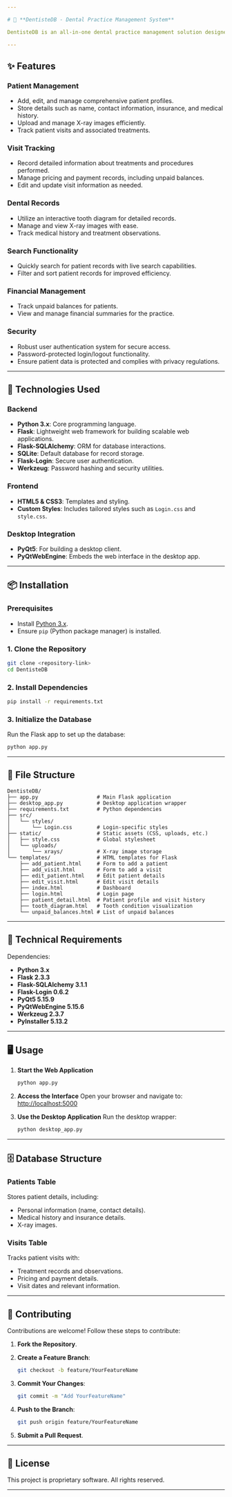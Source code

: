 ```yaml
---

# 🦷 **DentisteDB - Dental Practice Management System**

DentisteDB is an all-in-one dental practice management solution designed to streamline patient management, appointments, and medical records for dental practitioners. It features a modern interface, secure authentication, and robust functionality to make managing a dental practice efficient and intuitive.

---
```


## ✨ **Features**

### **Patient Management**
- Add, edit, and manage comprehensive patient profiles.
- Store details such as name, contact information, insurance, and medical history.
- Upload and manage X-ray images efficiently.
- Track patient visits and associated treatments.

### **Visit Tracking**
- Record detailed information about treatments and procedures performed.
- Manage pricing and payment records, including unpaid balances.
- Edit and update visit information as needed.

### **Dental Records**
- Utilize an interactive tooth diagram for detailed records.
- Manage and view X-ray images with ease.
- Track medical history and treatment observations.

### **Search Functionality**
- Quickly search for patient records with live search capabilities.
- Filter and sort patient records for improved efficiency.

### **Financial Management**
- Track unpaid balances for patients.
- View and manage financial summaries for the practice.

### **Security**
- Robust user authentication system for secure access.
- Password-protected login/logout functionality.
- Ensure patient data is protected and complies with privacy regulations.

---

## 🚀 **Technologies Used**

### **Backend**
- **Python 3.x**: Core programming language.
- **Flask**: Lightweight web framework for building scalable web applications.
- **Flask-SQLAlchemy**: ORM for database interactions.
- **SQLite**: Default database for record storage.
- **Flask-Login**: Secure user authentication.
- **Werkzeug**: Password hashing and security utilities.

### **Frontend**
- **HTML5 & CSS3**: Templates and styling.
- **Custom Styles**: Includes tailored styles such as `Login.css` and `style.css`.

### **Desktop Integration**
- **PyQt5**: For building a desktop client.
- **PyQtWebEngine**: Embeds the web interface in the desktop app.

---

## 📦 **Installation**

### Prerequisites
- Install [Python 3.x](https://www.python.org/).
- Ensure `pip` (Python package manager) is installed.

### 1. Clone the Repository
```bash
git clone <repository-link>
cd DentisteDB
```

### 2. Install Dependencies
```bash
pip install -r requirements.txt
```

### 3. Initialize the Database
Run the Flask app to set up the database:
```bash
python app.py
```

---

## 📂 **File Structure**

```plaintext
DentisteDB/
├── app.py                   # Main Flask application
├── desktop_app.py           # Desktop application wrapper
├── requirements.txt         # Python dependencies
├── src/
│   └── styles/
│       └── Login.css        # Login-specific styles
├── static/                  # Static assets (CSS, uploads, etc.)
│   ├── style.css            # Global stylesheet
│   └── uploads/
│       └── xrays/           # X-ray image storage
└── templates/               # HTML templates for Flask
    ├── add_patient.html     # Form to add a patient
    ├── add_visit.html       # Form to add a visit
    ├── edit_patient.html    # Edit patient details
    ├── edit_visit.html      # Edit visit details
    ├── index.html           # Dashboard
    ├── login.html           # Login page
    ├── patient_detail.html  # Patient profile and visit history
    ├── tooth_diagram.html   # Tooth condition visualization
    └── unpaid_balances.html # List of unpaid balances
```

---

## 🔧 **Technical Requirements**

Dependencies:
- **Python 3.x**
- **Flask 2.3.3**
- **Flask-SQLAlchemy 3.1.1**
- **Flask-Login 0.6.2**
- **PyQt5 5.15.9**
- **PyQtWebEngine 5.15.6**
- **Werkzeug 2.3.7**
- **PyInstaller 5.13.2**

---

## 🖥️ **Usage**

1. **Start the Web Application**
   ```bash
   python app.py
   ```

2. **Access the Interface**
   Open your browser and navigate to:  
   [http://localhost:5000](http://localhost:5000)

3. **Use the Desktop Application**
   Run the desktop wrapper:
   ```bash
   python desktop_app.py
   ```

---

## 🗄️ **Database Structure**

### **Patients Table**
Stores patient details, including:
- Personal information (name, contact details).
- Medical history and insurance details.
- X-ray images.

### **Visits Table**
Tracks patient visits with:
- Treatment records and observations.
- Pricing and payment details.
- Visit dates and relevant information.

---

## 🤝 **Contributing**

Contributions are welcome! Follow these steps to contribute:

1. **Fork the Repository**.
2. **Create a Feature Branch**:
   ```bash
   git checkout -b feature/YourFeatureName
   ```

3. **Commit Your Changes**:
   ```bash
   git commit -m "Add YourFeatureName"
   ```

4. **Push to the Branch**:
   ```bash
   git push origin feature/YourFeatureName
   ```

5. **Submit a Pull Request**.

---

## 📄 **License**

This project is proprietary software. All rights reserved.

--- 
